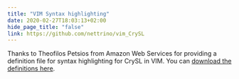 ```yaml
---
title: "VIM Syntax highlighting"
date: 2020-02-27T18:03:13+02:00
hide_page_title: "false"
link: https://github.com/nettrino/vim_CrySL
---
```

Thanks to Theofilos Petsios from Amazon Web Services for providing a definition file for syntax highlighting for CrySL in VIM. You can <a href="https://github.com/nettrino/vim_CrySL">download the definitions here</a>.